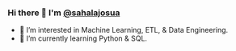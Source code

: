 ### Hi there 👋 I'm [@sahalajosua](https://www.linkedin.com/in/sahalajosuasinaga/)


- 👀 I’m interested in Machine Learning, ETL, & Data Engineering.
- 🌱 I’m currently learning Python & SQL.

<!--
**sahalajosua/sahalajosua** is a ✨ _special_ ✨ repository because its `README.md` (this file) appears on your GitHub profile.

Here are some ideas to get you started:

- 🔭 I’m currently working on ...
- 🌱 I’m currently learning ...
- 👯 I’m looking to collaborate on ...
- 🤔 I’m looking for help with ...
- 💬 Ask me about ...
- 📫 How to reach me: ...
- 😄 Pronouns: ...
- ⚡ Fun fact: ...
-->
